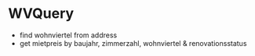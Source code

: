 # WVQuery
- find wohnviertel from address
- get mietpreis by baujahr, zimmerzahl, wohnviertel & renovationsstatus
